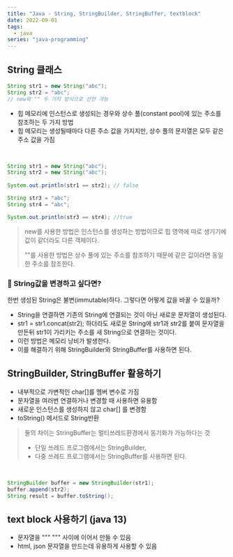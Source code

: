 ```yaml
---
title: "Java - String, StringBuilder, StringBuffer, textblock"
date: 2022-09-01
tags:
  - java
series: "java-programming"
---
```


## String 클래스

```java
String str1 = new String("abc");
String str2 = "abc";
// new와 "" 두 가지 방식으로 선언 가능
```

* 힙 메모리에 인스턴스로 생성되는 경우와 상수 풀(constant pool)에 있는 주소를 참조하는 두 가지 방법
* 힙 메모리는 생성될때마다 다른 주소 값을 가지지만, 상수 풀의 문자열은 모두 같은 주소 값을 가짐

<br/>

```java
String str1 = new String("abc");
String str2 = new String("abc");
		
System.out.println(str1 == str2); // false

String str3 = "abc";
String str4 = "abc";

System.out.println(str3 == str4); //true

```

> new를 사용한 방법은 인스턴스를 생성하는 방법이므로 힙 영역에 따로 생기기에 값이 같더라도 다른 객체이다.<br/>
>
> ""를 사용한 방법은 상수 풀에 있는 주소를 참조하기 때문에 같은 값이라면 동일한 주소를 참조한다.



### 🤔 String값을 변경하고 싶다면?

한번 생성된 String은 불변(immutable)하다. 그렇다면 어떻게 값을 바꿀 수 있을까?

* String을 연결하면 기존의 String에 연결되는 것이 아닌 새로운 문자열이 생성된다. 
* str1 = str1.concat(str2); 하더라도 새로운 String에 str1과 str2를 붙여 문자열을 만든뒤 str1이 가리키는 주소를 새 String으로 연결하는 것이다. 
* 이런 방법은 메모리 낭비가 발생한다.
* 이를 해결하기 위해 StringBuilder와 StringBuffer를 사용하면 된다.



## StringBuilder, StringBuffer 활용하기

* 내부적으로 가변적인 char[]를 멤버 변수로 가짐
* 문자열을 여러번 연결하거나 변경할 때 사용하면 유용함
* 새로운 인스턴스를 생성하지 않고 char[] 를 변경함
* toString() 메서드로 String반환

>  둘의 차이는 StringBuffer는 멀티쓰레드환경에서 동기화가 가능하다는 것
>
> * 단일 쓰레드 프로그램에서는 StringBuilder,
> * 다중 쓰레드 프로그램에서는 StringBuffer를 사용하면 된다.

<br/>

```java
StringBuilder buffer = new StringBuilder(str1);
buffer.append(str2);
String result = buffer.toString();
```



## text block 사용하기 (java 13)

* 문자열을 """ """ 사이에 이어서 만들 수 있음
* html, json 문자열을 만드는데 유용하게 사용할 수 있음
